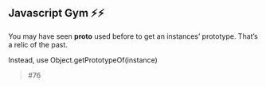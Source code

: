 ## Javascript Gym ⚡⚡️

 You may have seen __proto__ used before to get an instances’ prototype. That’s a relic of the past. 
 
 Instead, use Object.getPrototypeOf(instance)

> #76